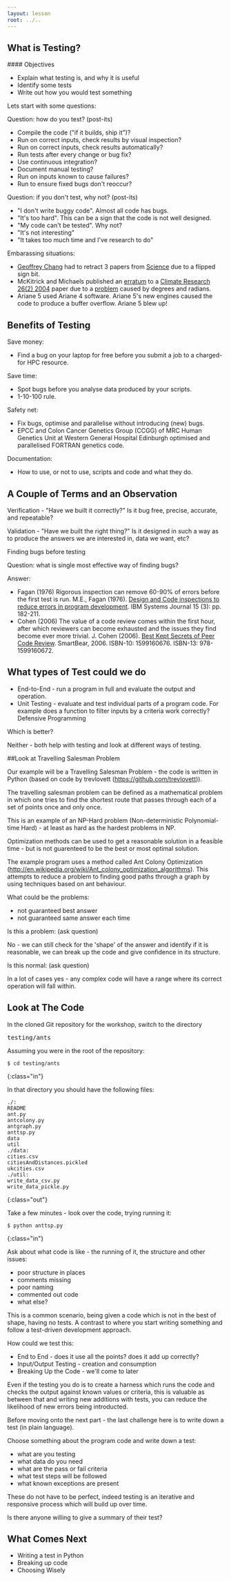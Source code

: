 ```yaml
---
layout: lesson
root: ../..
---
```


## What is Testing?

<div class="objectives" markdown="1">
#### Objectives

*   Explain what testing is, and why it is useful
*   Identify some tests
*   Write out how you would test something
</div>


Lets start with some questions:

Question: how do you test? (post-its)
* Compile the code ("if it builds, ship it")?
* Run on correct inputs, check results by visual inspection?
* Run on correct inputs, check results automatically?
* Run tests after every change or bug fix?
* Use continuous integration?
* Document manual testing?
* Run on inputs known to cause failures?
* Run to ensure fixed bugs don't reoccur?

Question: if you don't test, why not? (post-its)
* "I don't write buggy code". Almost all code has bugs.
* "It's too hard". This can be a sign that the code is not well designed.
* "My code can't be tested". Why not?
* "It's not interesting"
* "It takes too much time and I've research to do"

Embarassing situations:
* [Geoffrey Chang](http://en.wikipedia.org/wiki/Geoffrey_Chang) had to retract 3 papers from [Science](http://www.sciencemag.org) due to a flipped sign bit.
* McKitrick and Michaels published an [erratum](http://www.int-res.com/articles/cr2004/27/c027p265.pdf) to a [Climate Research 26(2) 2004](http://www.int-res.com/abstracts/cr/v26/n2/p159-173/) paper due to a [problem](http://crookedtimber.org/2004/08/25/mckitrick-mucks-it-up/) caused by degrees and radians.
* Ariane 5 used Ariane 4 software. Ariane 5's new engines caused the code to produce a buffer overflow. Ariane 5 blew up!

## Benefits of Testing

Save money:
* Find a bug on your laptop for free before you submit a job to a charged-for HPC resource.
 
Save time:
* Spot bugs before you analyse data produced by your scripts.
* 1-10-100 rule.

Safety net:
* Fix bugs, optimise and parallelise without introducing (new) bugs.
* EPCC and Colon Cancer Genetics Group (CCGG) of MRC Human Genetics Unit at Western General Hospital Edinburgh optimised and parallelised FORTRAN genetics code.

Documentation:
* How to use, or not to use, scripts and code and what they do.

## A Couple of Terms and an Observation

Verification - "Have we built it correctly?" Is it bug free, precise, accurate, and repeatable?

Validation - "Have we built the right thing?" Is it designed in such a way as to produce the answers we are interested in, data we want, etc?

Finding bugs before testing

Question: what is single most effective way of finding bugs?

Answer: 
* Fagan (1976) Rigorous inspection can remove 60-90% of errors before the first test is run. M.E., Fagan (1976). [Design and Code inspections to reduce errors in program development](http://www.mfagan.com/pdfs/ibmfagan.pdf). IBM Systems Journal 15 (3): pp. 182-211.
* Cohen (2006) The value of a code review comes within the first hour, after which reviewers can become exhausted and the issues they find become ever more trivial. J. Cohen (2006). [Best Kept Secrets of Peer Code Review](http://smartbear.com/SmartBear/media/pdfs/best-kept-secrets-of-peer-code-review.pdf). SmartBear, 2006. ISBN-10: 1599160676. ISBN-13: 978-1599160672.

## What types of Test could we do

* End-to-End - run a program in full and evaluate the output and operation.
* Unit Testing - evaluate and test individual parts of a program code. For example does a function to filter inputs by a criteria work correctly? Defensive Programming

Which is better?

Neither - both help with testing and look at different ways of testing.


##Look at Travelling Salesman Problem

Our example will be a Travelling Salesman Problem - the code is written in Python (based on code by trevlovett (https://github.com/trevlovett)).

The travelling salesman problem can be defined as a mathematical problem in which one tries to find the shortest route that passes through each of a set of points once and only once.

This is an example of an NP-Hard problem (Non-deterministic Polynomial-time Hard) - at least as hard as the hardest problems in NP.

Optimization methods can be used to get a reasonable solution in a feasible time - but is not guarenteed to be the best or most optimal solution.

The example program uses a method called Ant Colony Optimization (http://en.wikipedia.org/wiki/Ant_colony_optimization_algorithms). This attempts to reduce a problem to finding good paths through a graph by using techniques based on ant behaviour.

What could be the problems:

* not guaranteed best answer
* not guaranteed same answer each time

Is this a problem: (ask question)

No - we can still check for the 'shape' of the answer and identify if it is reasonable, we can break up the code and give confidence in its structure.

Is this normal: (ask question)

In a lot of cases yes - any complex code will have a range where its correct operation will fall within.


## Look at The Code

In the cloned Git repository for the workshop, switch to the directory <pre>testing/ants</pre>

Assuming you were in the root of the repository:

~~~
$ cd testing/ants
~~~
{:class="in"}

In that directory you should have the following files:
~~~
./:
README
ant.py
antcolony.py
antgraph.py
anttsp.py
data
util
./data:
cities.csv
citiesAndDistances.pickled
ukcities.csv
./util:
write_data_csv.py
write_data_pickle.py
~~~
{:class="out"}

Take a few minutes - look over the code, trying running it:

~~~
$ python anttsp.py
~~~
{:class="in"}

Ask about what code is like - the running of it, the structure and other issues:
* poor structure in places
* comments missing
* poor naming
* commented out code
* what else?

This is a common scenario, being given a code which is not in the best of shape, having no tests. 
A contrast to where you start writing something and follow a test-driven development approach.

How could we test this:

* End to End - does it use all the points? does it add up correctly?
* Input/Output Testing - creation and consumption
* Breaking Up the Code - we'll come to later

Even if the testing you do is to create a harness which runs the code and checks the output against known values or criteria, 
this is valuable as between that and writing new additions with tests, you can reduce the likelihood of new errors being introducted.

Before moving onto the next part - the last challenge here is to write down a test (in plain language).

Choose something about the program code and write down a test:
* what are you testing
* what data do you need
* what are the pass or fail criteria
* what test steps will be followed
* what known exceptions are present

These do not have to be perfect, indeed testing is an iterative and responsive process which will build up over time.

Is there anyone willing to give a summary of their test?

## What Comes Next

* Writing a test in Python
* Breaking up code
* Choosing Wisely
